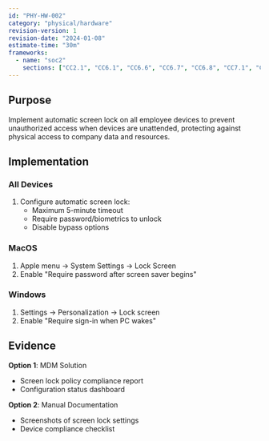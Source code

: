 ```yaml
---
id: "PHY-HW-002"
category: "physical/hardware"
revision-version: 1
revision-date: "2024-01-08"
estimate-time: "30m"
frameworks:
  - name: "soc2"
    sections: ["CC2.1", "CC6.1", "CC6.6", "CC6.7", "CC6.8", "CC7.1", "CC7.2"]
---
```


## Purpose

Implement automatic screen lock on all employee devices to prevent unauthorized
access when devices are unattended, protecting against physical access to
company data and resources.

## Implementation

### All Devices

1. Configure automatic screen lock:
   - Maximum 5-minute timeout
   - Require password/biometrics to unlock
   - Disable bypass options
   
### MacOS

1. Apple menu → System Settings → Lock Screen
2. Enable "Require password after screen saver begins"

### Windows

1. Settings → Personalization → Lock screen
2. Enable "Require sign-in when PC wakes"


## Evidence

**Option 1**: MDM Solution
- Screen lock policy compliance report
- Configuration status dashboard

**Option 2**: Manual Documentation
- Screenshots of screen lock settings
- Device compliance checklist




